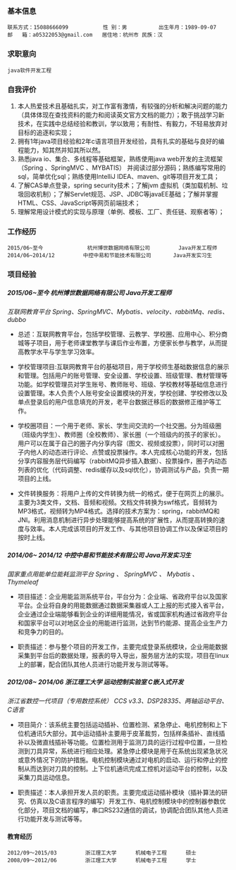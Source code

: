 ### 基本信息

	联系方式：15088666099		   性 别：男		  出生年月：1989-09-07
	邮	箱：a05322053@gmail.com	居住地：杭州市	民族：汉

### 求职意向

	java软件开发工程

### 自我评价

1. 本人热爱技术且基础扎实，对工作富有激情，有较强的分析和解决问题的能力（具体体现在查找资料的能力和阅读英文官方文档的能力）；敢于挑战学习新技术，在实践中总结经验和教训，学以致用；有耐性、有毅力，不轻易放弃对目标的追逐和实现；
2. 拥有1年java项目经验和2年c语言项目开发经验，具有扎实的基础与良好的编程能力，知其然并知其所以然。
3. 熟悉java io、集合、多线程等基础框架，熟练使用java web开发的主流框架（Spring 、SpringMVC 、MYBATIS） 并阅读过部分源码；熟练编写常用的sql，简单优化sql；熟练使用IntelliJ IDEA、maven、git等项目开发工具；
4. 了解CAS单点登录，spring security技术；了解jvm 虚拟机（类加载机制、垃圾回收机制）；了解Servlet规范、JSP、JDBC等javaEE基础；了解并掌握HTML、CSS、JavaScript等网页前端技术；
5. 理解常用设计模式的实现与原理（单例、模板、工厂、责任链、观察者等）；


### 工作经历

	2015/06~至今   		 	杭州博世数据网络有限公司  		 Java开发工程师
	2014/06~2014/12  	 	中控中易和节能技术有限公司 		Java开发实习生

### 项目经验

##### 2015/06~至今 		 	杭州博世数据网络有限公司 		Java开发工程师
*互联网教育平台	Spring、SpringMVC、Mybatis、velocity、rabbitMq、redis、dubbo*

* 总述：互联网教育平台，包括学校管理、云教学、学校圈、应用中心、积分商城等子项目，用于老师课堂教学与课后作业布置，方便家长参与教学，从而提高教学水平与学生学习效率。

* 学校管理项目:互联网教育平台的基础项目，用于学校师生基础数据信息的展示和管理。包括用户的账号管理、安全设置、学校设置、班级管理、教材管理等功能。如学校管理员对学生账号、教师账号、班级、学校教材等基础信息进行设置管理。本人负责个人账号安全设置模块的开发，学校创建、学校修改以及单点登录后的用户信息填充的开发，老平台数据迁移后的数据修正维护等工作。

* 学校圈项目：一个用于老师、家长、学生间交流的一个社交圈。分为班级圈（班级内学生）、教师圈（全校教师）、家长圈（一个班级内的孩子的家长）。用户可以在属于自己的圈子内分享内容（图文、视频或投票），同时可以对圈子内他人的动态进行评论、点赞或投票操作。本人完成核心功能的开发，包括分享内容服务层代码编写（rabbitMQ异步插入数据）、投票操作，圈子内动态列表的优化（代码调整、redis缓存以及sql优化），协调测试与产品，负责一期项目的上线。

* 文件转换服务：将用户上传的文件转换为统一的格式，便于在网页上的展示。主要为3类文件，文档、音频和视频。文档文件转换为swf格式，音频转为MP3格式，视频转为MP4格式。选择的技术方案为：spring，rabbitMQ和JNI。利用消息机制进行异步处理能够提高系统的扩展性，从而提高转换的速度与效率。本人完成该项目的开发工作、与其他项目协调工作以及保证项目的按时上线。

##### 2014/06~ 2014/12 	   中控中易和节能技术有限公司 		Java开发实习生
*国家重点用能单位能耗监测平台	Spring 、 SpringMVC 、 Mybatis 、 Thymeleaf*

* 项目描述：企业用能监测系统平台，平台分为：企业端、省政府平台以及国家平台。企业将自身的用能数据通过数据采集器或人工上报的形式接入省平台，企业通过企业端能够看到企业的详细用能情况，省或国家机构通过省政府平台和国家平台可以对地区企业的用能进行监测，达到节约能源、提高企业生产力和竞争力的目的。

* 职责描述：参与整个项目的开发工作，主要完成登录系统模块，企业用能数据采集到平台后的数据处理，报表的导入导出，服务层方法的实现，项目在linux上的部署，配合团队其他人员进行功能开发与测试等等。

##### 2012/08~ 2014/06 	浙江理工大学 		运动控制实验室 		C嵌入式开发
*浙江省数控一代项目（专用数控系统）	CCS v3.3、DSP28335、两轴运动平台、C语言*

* 项目简介：该系统主要包括运动插补、位置检测、紧急停止、电机控制和上下位机通讯5大部分。其中运动插补主要用于皮革裁剪，包括样条插补、直线插补以及微直线插补等功能。位置检测用于监测刀具的运行过程中位置，一旦检测到刀具异常，系统进行相应处理。紧急停止模块是用于在系统出现紧急状况或意外情况下的防护措施。电机控制模块通过对电机的启动、运行和停止的控制从而达到对刀具的控制。上下位机通讯完成工控机对运动平台的控制，以及采集刀具运动信息。

* 职责描述：本人承担开发人员的职责。主要完成运动插补模块（插补算法的研究、仿真以及C语言程序的编写）开发工作、电机控制模块中的控制器参数优化部分，项目文档的编写，串口RS232通信的调试，协调配合团队其他人员进行功能开发与测试等等。

#### 教育经历

	2012/09～2015/03 		浙江理工大学		机械电子工程		硕士	
	2008/09～2012/06 		浙江理工大学		机械电子工程		学士
